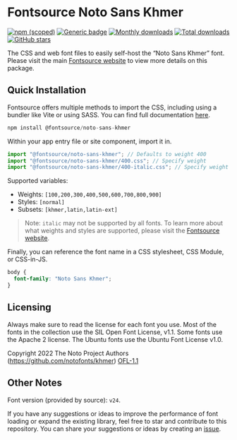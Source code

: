 # Fontsource Noto Sans Khmer

[![npm (scoped)](https://img.shields.io/npm/v/@fontsource/noto-sans-khmer?color=brightgreen)](https://www.npmjs.com/package/@fontsource/noto-sans-khmer) [![Generic badge](https://img.shields.io/badge/fontsource-passing-brightgreen)](https://github.com/fontsource/fontsource) [![Monthly downloads](https://badgen.net/npm/dm/@fontsource/noto-sans-khmer)](https://github.com/fontsource/fontsource) [![Total downloads](https://badgen.net/npm/dt/@fontsource/noto-sans-khmer)](https://github.com/fontsource/fontsource) [![GitHub stars](https://img.shields.io/github/stars/fontsource/fontsource.svg?style=social&label=Star)](https://github.com/fontsource/fontsource/stargazers)

The CSS and web font files to easily self-host the “Noto Sans Khmer” font. Please visit the main [Fontsource website](https://fontsource.org/fonts/noto-sans-khmer) to view more details on this package.

## Quick Installation

Fontsource offers multiple methods to import the CSS, including using a bundler like Vite or using SASS. You can find full documentation [here](https://fontsource.org/docs/getting-started/introduction).

```javascript
npm install @fontsource/noto-sans-khmer
```

Within your app entry file or site component, import it in.

```javascript
import "@fontsource/noto-sans-khmer"; // Defaults to weight 400
import "@fontsource/noto-sans-khmer/400.css"; // Specify weight
import "@fontsource/noto-sans-khmer/400-italic.css"; // Specify weight and style
```

Supported variables:
- Weights: `[100,200,300,400,500,600,700,800,900]`
- Styles: `[normal]`
- Subsets: `[khmer,latin,latin-ext]`

> Note: `italic` may not be supported by all fonts. To learn more about what weights and styles are supported, please visit the [Fontsource website](https://fontsource.org/fonts/noto-sans-khmer).

Finally, you can reference the font name in a CSS stylesheet, CSS Module, or CSS-in-JS.

```css
body {
  font-family: "Noto Sans Khmer";
}
```

## Licensing
Always make sure to read the license for each font you use. Most of the fonts in the collection use the SIL Open Font License, v1.1. Some fonts use the Apache 2 license. The Ubuntu fonts use the Ubuntu Font License v1.0.

Copyright 2022 The Noto Project Authors (https://github.com/notofonts/khmer)
[OFL-1.1](http://scripts.sil.org/OFL)

## Other Notes
Font version (provided by source): `v24`.

If you have any suggestions or ideas to improve the performance of font loading or expand the existing library, feel free to star and contribute to this repository. You can share your suggestions or ideas by creating an [issue](https://github.com/fontsource/fontsource/issues).